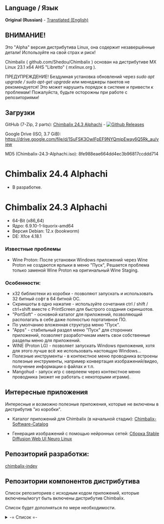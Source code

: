 ## Language / Язык
**Original (Russian)** - [Transtlated (English)](https://github.com/Shedou/Chimbalix/blob/main/README-EN.md)

## ВНИМАНИЕ!

Это "Alpha" версия дистрибутива Linux, она содержит незавершённые детали! Используйте на свой страх и риск!

Chimbalix ( github.com/Shedou/Chimbalix ) основан на дистрибутиве MX Linux 23.1 x64 AHS "Libretto" ( mxlinux.org ).

ПРЕДУПРЕЖДЕНИЕ! Бездумная установка обновлений через *sudo apt upgrade / sudo apt-get upgrade* или менеджеры пакетов не рекомендуется! Это может нарушить порядок в системе и привести к проблемам! Пожалуйста, будьте осторожны при работе с репозиториями!

## Загрузки

GitHub (7-Zip, 2 parts): [Chimbalix 24.3 Alphachi](https://github.com/Shedou/Chimbalix/releases/tag/Chimbalix_243) - [![Github Releases](https://img.shields.io/github/downloads/Shedou/Chimbalix/Chimbalix_243/total.svg)](https://github.com/Shedou/Chimbalix/releases/tag/Chimbalix_243)

Google Drive (ISO, 3.7 GiB): https://drive.google.com/file/d/1SuFSK3OwIFpEF9NYQmipEway6Q5Rk_au/view

MD5 (Chimbalix-24.3-Alphachi.iso): 8fe988eae664dd4ec3b96817ccddd714

# Chimbalix 24.4 Alphachi
* В разработке.

# Chimbalix 24.3 Alphachi
* 64-Bit (x86_64)
* Ядро: 6.9.10-1-liquorix-amd64
* Версия Debian: 12.x (bookworm)
* DE: Xfce 4.18.1

### Известные проблемы
* Wine Proton: После установки Windows приложений через Wine Proton не создаются ярлыки в меню "Пуск", Решается проблема только заменой Wine Proton на оригинальный Wine Staging.

### Особенности:
* x32 библиотеки из коробки - позволяют запускать и использовать 32 битный софт в 64 битной ОС.
* Скриншоты в одно нажатие - используйте сочетания ctrl / shift / ctrl+shift вместе с PrintScreen для быстрого создания скриншотов.
* "PortSoft" - основной каталог для приложений, позволяющий располагать в себе даже полностью портативное ПО.
* По умолчанию вложенная структура меню "Пуск".
* "Apps" - стабильный раздел меню "Пуск" для сторонних приложений, позволяет разработчикам иметь свои собственные разделы меню для приложений.
* WINE (Proton LG) - позволяет запускать Windows приложения, хотя для этого лучше всё же использовать настоящую Windows...
* Полезные инструменты - в контекстное меню проводника встроены полезные инструменты, например конвертация изображений/видео, получение информации о файлах и т.п.
* Mangohud - запуск игр с оверлеем через контекстное меню проводника (может не работать с некоторыми играми).

## Интересные приложения
Интересные и возможно полезные приложения, которые не включены в дистрибутив "из коробки".

* Каталог приложений для Chimbalix (в начальной стадии): [Chimbalix-Software-Catalog](https://github.com/Shedou/Chimbalix-Software-Catalog)

* Генерация изображений с помощью нейронных сетей: [Сборка Stable Diffusion Web UI Neuro Linux](https://github.com/Shedou/Neuro/tree/main/SD_WEBUI_Neuro_Linux)

## Репозиторий разработки:

[chimbalix-indev](https://github.com/Shedou/chimbalix-indev)

## Репозитории компонентов дистрибутива
Список репозиториев с исходным кодом приложений, которые включены/могут быть включены дистрибутив Chimbalix.

Список будет дополняться по мере необходимости.

<details>
  <summary>-= Список =-</summary>

* Скрипты для Chimbalix: [chimbalix-scripts](https://github.com/Shedou/chimbalix-scripts)
* Программа установки дистрибутива: [chimbalix-installer](https://github.com/Shedou/chimbalix-installer)
* Программа создания ISO образа дистрибутива: [chimbalix-snapshot](https://github.com/Shedou/chimbalix-snapshot)
* Анализатор использованного места на дисках Baobab: [chimbalix-baobab](https://github.com/Shedou/chimbalix-baobab)

</details>
